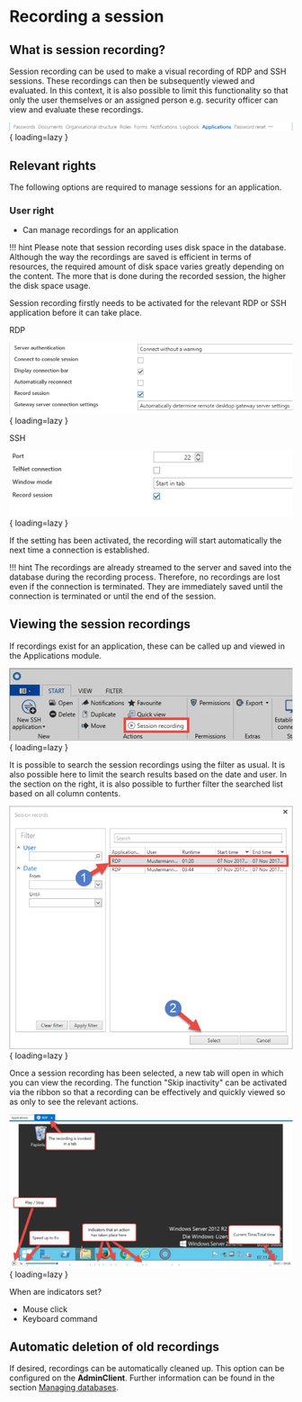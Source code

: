 # Recording a session

## What is session recording?

Session recording can be used to make a visual recording of RDP and SSH sessions. These recordings can then be subsequently viewed and evaluated. In this context, it is also possible to limit this functionality so that only the user themselves or an assigned person e.g. security officer can view and evaluate these recordings.

![picture module applications](/assets/en/client_modules/applications/rdp_and_ssh_applications/recording_a_session/recording_a_session_1.png){ loading=lazy }

## Relevant rights

The following options are required to manage sessions for an application.

### User right

- Can manage recordings for an application

!!! hint
    Please note that session recording uses disk space in the database. Although the way the recordings are saved is efficient in terms of resources, the required amount of disk space varies greatly depending on the content. The more that is done during the recorded session, the higher the disk space usage.

Session recording firstly needs to be activated for the relevant RDP or SSH application before it can take place.

RDP

![picture rdp settings](/assets/en/client_modules/applications/rdp_and_ssh_applications/recording_a_session/recording_a_session_2.png){ loading=lazy }

SSH

![picture ssh settings](/assets/en/client_modules/applications/rdp_and_ssh_applications/recording_a_session/recording_a_session_3.png){ loading=lazy }

If the setting has been activated, the recording will start automatically the next time a connection is established.

!!! hint
    The recordings are already streamed to the server and saved into the database during the recording process. Therefore, no recordings are lost even if the connection is terminated. They are immediately saved until the connection is terminated or until the end of the session.

## Viewing the session recordings

If recordings exist for an application, these can be called up and viewed in the Applications module.

![picture session recording](/assets/en/client_modules/applications/rdp_and_ssh_applications/recording_a_session/recording_a_session_4.png){ loading=lazy }

It is possible to search the session recordings using the filter as usual. It is also possible here to limit the search results based on the date and user. In the section on the right, it is also possible to further filter the searched list based on all column contents.

![picture sessions recordings](/assets/en/client_modules/applications/rdp_and_ssh_applications/recording_a_session/recording_a_session_5.png){ loading=lazy }

Once a session recording has been selected, a new tab will open in which you can view the recording. The function "Skip inactivity" can be activated via the ribbon so that a recording can be effectively and quickly viewed so as only to see the relevant actions.

![picture rdp session](/assets/en/client_modules/applications/rdp_and_ssh_applications/recording_a_session/recording_a_session_6.png){ loading=lazy }

When are indicators set?

- Mouse click
- Keyboard command

## Automatic deletion of old recordings

If desired, recordings can be automatically cleaned up. This option can be configured on the **AdminClient**. Further information can be found in the section [Managing databases]({{url.placeholder}}).
